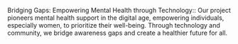 Bridging Gaps: Empowering Mental Health through Technology::
 Our project pioneers mental health support in the digital age, empowering individuals, especially women, to prioritize their well-being. Through technology and community, we bridge awareness gaps and create a healthier future for all.
